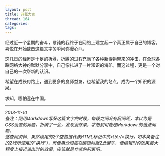 ```yaml
---
layout: post
title: 开张大吉
thread: 164
categories: 
tags:
---
```


经过近一个星期的奋斗，愚钝的我终于在网络上建立起一个真正属于自己的博客。喜悦在开始敲击这篇文字的瞬间弥漫心间。

这几日的经历是十足的折腾，折腾的过程充满了各种新事物带来的冲击，在全球各路网络大神的默默分享中，自己像扎进了一片知识的海洋。而这过程，更是一个对自己的一次崭新的认识。

希望在成长的路上，遇到更多的良师益友，也希望我的站点，成为一个知识的源泉。

求知，哪怕远在中国。

  

***
*2013-11-10*  
*备注：刚用Markdown写好这篇文字的时候，每段之间没有段间距，本以为是CSS设置的问题，折腾了一会，发现没效果，才想到可能是Markdown的语法问题。*  
*遂查阅资料，果然段尾的2个空格键代表HTML标记中的\<\b\r\/\>换行，如本条备注的2行所使用的“换行”)，而使用分段应在编辑时敲2此回车，使编辑时的效果最大程度上接近输出时的效果，应该就是作者的初衷吧。*
